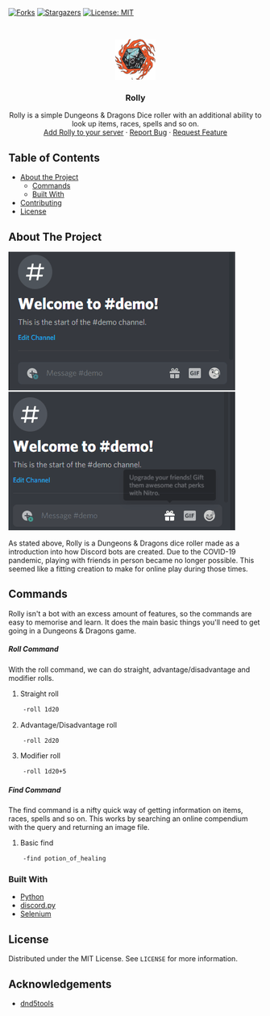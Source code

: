 [![Forks][forks-shield]][forks-url]
[![Stargazers][stars-shield]][stars-url]
[![License: MIT](https://img.shields.io/badge/License-MIT-yellow.svg)](https://github.com/Adam-94/Devstats/blob/master/LICENSE)


<!-- PROJECT LOGO -->
<br />
<p align="center">
  <a href="https://github.com/adam-94/Rolly">
    <img src="images/logo.png" alt="Logo" width="80" height="80">
  </a>

  <h3 align="center">Rolly</h3>

  <p align="center">
    Rolly is a simple Dungeons & Dragons Dice roller with an additional ability to look up items, races, spells and so on. 
    <br />
    <a href="https://discord.com/api/oauth2/authorize?client_id=706590530418638911&permissions=0&scope=bot">Add Rolly to your server</a>
    ·
    <a href="https://github.com/adam-94/Rolly/issues">Report Bug</a>
    ·
    <a href="https://github.com/adam-94/Rolly/issues">Request Feature</a>
  </p>
</p>

## Table of Contents

* [About the Project](#about-the-project)
  * [Commands](#commands)
  * [Built With](#built-with)
* [Contributing](#contributing)
* [License](#license)

<!-- ABOUT THE PROJECT -->
## About The Project
![roll command](images/roll.gif)  ![find command](images/find.gif)

As stated above, Rolly is a Dungeons & Dragons dice roller made as a introduction into how Discord bots are created. Due to the COVID-19 pandemic, playing with friends in person became no longer possible. This seemed like a fitting creation to make for online play during those times.

## Commands

Rolly isn't a bot with an excess amount of features, so the commands are easy to memorise and learn. 
It does the main basic things you'll need to get going in a Dungeons & Dragons game. 

##### Roll Command

With the roll command, we can do straight, advantage/disadvantage and modifier rolls.

1. Straight roll 
```sh
    -roll 1d20
```
2. Advantage/Disadvantage roll 
```sh
    -roll 2d20
```
3. Modifier roll
```sh
    -roll 1d20+5
```

##### Find Command

The find command is a nifty quick way of getting information on items, races, spells and so on. This works by searching an online compendium with the query and returning an image file.

1. Basic find
```sh
    -find potion_of_healing
```

### Built With
* [Python](https://www.python.org/)
* [discord.py](https://discordpy.readthedocs.io/en/latest/)
* [Selenium](https://www.selenium.dev/documentation/en/)

<!-- LICENSE -->
## License

Distributed under the MIT License. See `LICENSE` for more information.

<!-- ACKNOWLEDGEMENTS -->
## Acknowledgements
* [dnd5tools](http://radai.github.io/dnd5tools/)


<!-- MARKDOWN LINKS & IMAGES -->
<!-- https://www.markdownguide.org/basic-syntax/#reference-style-links -->
[forks-shield]: https://img.shields.io/github/forks/adam-94/Rolly.svg?style=flat-square
[forks-url]: https://github.com/adam-94/Rolly/network/members
[stars-shield]: https://img.shields.io/github/stars/adam-94/Rolly.svg?style=flat-square
[stars-url]: https://github.com/adam-94/Rolly/stargazers
[issues-shield]: https://img.shields.io/github/issues/adam-94/Rolly.svg?style=flat-square
[issues-url]: https://github.com/adam-94/Rolly/issues
[product-screenshot]: images/screenshot.png
